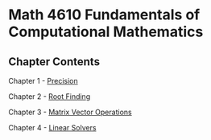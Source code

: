 # Math 4610 Fundamentals of Computational Mathematics

## Chapter Contents

Chapter 1 - [Precision](https://github.com/kaiudall/MATH4610/blob/master/SoftwareManual/precision/readme.md)

Chapter 2 - [Root Finding](https://github.com/kaiudall/MATH4610/blob/master/SoftwareManual/rootFinding/readme.md)

Chapter 3 - [Matrix Vector Operations](https://github.com/kaiudall/MATH4610/blob/master/SoftwareManual/vectorOps/readme.md)

Chapter 4 - [Linear Solvers]()
